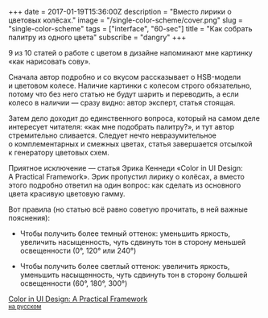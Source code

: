 +++
date = 2017-01-19T15:36:00Z
description = "Вместо лирики о цветовых колёсах."
image = "/single-color-scheme/cover.png"
slug = "single-color-scheme"
tags = ["interface", "60-sec"]
title = "Как собрать палитру из одного цвета"
subscribe = "dangry"
+++

9 из 10 статей о работе с цветом в дизайне напоминают мне картинку «как нарисовать сову».

Сначала автор подробно и со вкусом рассказывает о HSB-модели и цветовом колесе. Наличие картинки с колесом строго обязательно, потому что без него статью не будут шарить и переводить, а если колесо в наличии — сразу видно: автор эксперт, статья стоящая.

Затем дело доходит до единственного вопроса, который на самом деле интересует читателя: «как мне подобрать палитру?», и тут автор стремительно сливается. Следует нечто невразумительное о комплементарных и смежных цветах, статья завершается отсылкой к генератору цветовых схем.

Приятное исключение — статья Эрика Кеннеди «Color in UI Design: A Practical Framework». Эрик пропустил лирику о колёсах, а вместо этого подробно ответил на один вопрос: как сделать из основного цвета красивую цветовую гамму.

Вот правила (но статью всё равно советую прочитать, в ней важные пояснения):

- Чтобы получить более темный оттенок: уменьшить яркость, увеличить насыщенность, чуть сдвинуть тон в сторону меньшей освещенности (0°, 120° или 240°)

- Чтобы получить более светлый оттенок: увеличить яркость, уменьшить насыщенность, чуть сдвинуть тон в сторону большей освещенности (60°, 180°, 300°)

<p class="big">
<a href="https://medium.com/@erikdkennedy/e18cacd97f9e">Color in UI Design: A Practical Framework</a>
<br><small><a href="https://medium.com/usethics-doc/7d4f978b65c">на русском</a></small>
</p>
